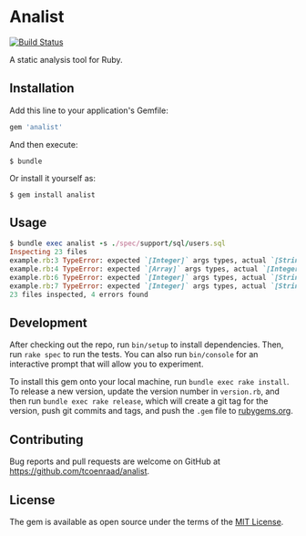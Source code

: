 # Analist
[![Build Status](https://travis-ci.org/tcoenraad/analist.svg?branch=master)](https://travis-ci.org/tcoenraad/analist)

A static analysis tool for Ruby.

## Installation

Add this line to your application's Gemfile:

```ruby
gem 'analist'
```

And then execute:

    $ bundle

Or install it yourself as:

    $ gem install analist

## Usage

```ruby
$ bundle exec analist -s ./spec/support/sql/users.sql
Inspecting 23 files
example.rb:3 TypeError: expected `[Integer]` args types, actual `[String]`
example.rb:4 TypeError: expected `[Array]` args types, actual `[Integer]`
example.rb:6 TypeError: expected `[Integer]` args types, actual `[String]`
example.rb:7 TypeError: expected `[Integer]` args types, actual `[String]`
23 files inspected, 4 errors found
```

## Development

After checking out the repo, run `bin/setup` to install dependencies. Then, run `rake spec` to run the tests. You can also run `bin/console` for an interactive prompt that will allow you to experiment.

To install this gem onto your local machine, run `bundle exec rake install`. To release a new version, update the version number in `version.rb`, and then run `bundle exec rake release`, which will create a git tag for the version, push git commits and tags, and push the `.gem` file to [rubygems.org](https://rubygems.org).

## Contributing

Bug reports and pull requests are welcome on GitHub at https://github.com/tcoenraad/analist.

## License

The gem is available as open source under the terms of the [MIT License](http://opensource.org/licenses/MIT).
